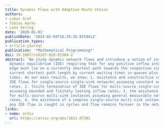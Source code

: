 ```yaml
---
title: Dynamic Flows with Adaptive Route Choice
authors:
- Lukas Graf
- Tobias Harks
- Leon Sering
date: '2020-01-01'
publishDate: '2024-02-04T16:35:35.015441Z'
publication_types:
- article-journal
publication: '*Mathematical Programming*'
doi: 10.1007/s10107-020-01504-2
abstract: 'We study dynamic network flows and introduce a notion of instantaneous
  dynamic equilibrium (IDE) requiring that for any positive inflow into an edge, this
  edge must lie on a currently shortest path towards the respective sink. We measure
  current shortest path length by current waiting times in queues plus physical travel
  times. As our main results, we show: 1. existence and constructive computation of
  IDE flows for single-source single-sink networks assuming constant network inflow
  rates, 2. finite termination of IDE flows for multi-source single-sink networks
  assuming bounded and finitely lasting inflow rates, 3. the existence of IDE flows
  for multi-source multi-sink instances assuming general measurable network inflow
  rates, 4. the existence of a complex single-source multi-sink instance in which
  any IDE flow is caught in cycles and flow remains forever in the network.'
links:
- name: arXiv
  url: https://arxiv.org/abs/1811.07381
---
```

